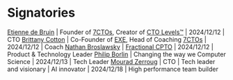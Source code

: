 # Signatories

[Etienne de Bruin](https://etiennex.com) | Founder of [7CTOs](https://7ctos.com), Creator of [CTO Levels™](https://ctolevels.com) | 2024/12/12 | CTO
[Brittany Cotton](https://coachexe.com) | Co-Founder of [EXE](https://coachexe.com), Head of Coaching [7CTOs](https://7ctos.com/) | 2024/12/12 | Coach
[Nathan Broslawsky](https://www.linkedin.com/in/broslawsky/) | [Fractional CPTO](https://www.nathanbroslawsky.com) | 2024/12/12 | Product & Technology Leader
[Philip Borlin](https://www.linkedin.com/in/philborlin) | Changing the way we Computer Science | 2024/12/13 | Tech Leader
[Mourad Zerroug](https://www.linkedin.com/in/mourad-zerroug-92baa85) | CTO | Tech leader and visionary | AI innovator | 2024/12/18 | High performance team builder
